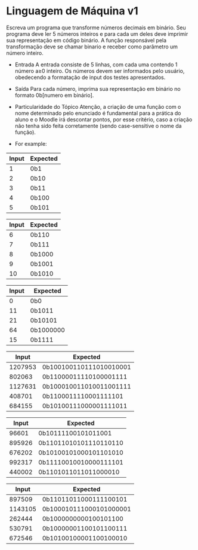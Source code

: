 # Linguagem de Máquina v1
Escreva um programa que transforme números decimais em binário. Seu programa deve ler 5 números inteiros e para cada um deles deve imprimir sua representação em código binário. A função responsável pela transformação deve se chamar binario e receber como parâmetro um número inteiro. 

* Entrada
A entrada consiste de 5 linhas, com cada uma contendo 1 número a≥0 inteiro. Os números devem ser informados pelo usuário, obedecendo a formatação de input dos testes apresentados.

* Saída
Para cada número, imprima sua representação em binário no formato 0b[numero em binário].


* Particularidade do Tópico
Atenção, a criação de uma função com o nome determinado pelo enunciado é fundamental para a prática do aluno e o Moodle irá descontar pontos, por esse critério, caso a criação não tenha sido feita corretamente (sendo case-sensitive o nome da função).

* For example:

Input|Expected
-----|--------
1|0b1
2|0b10
3|0b11
4|0b100
5|0b101 

Input|Expected
-----|--------
6|0b110
7|0b111
8|0b1000
9|0b1001
10|0b1010 

Input|Expected
-----|--------
0|0b0
11|0b1011
21|0b10101
64|0b1000000
15|0b1111 

Input|Expected
-----|--------
1207953|0b100100110111010010001
802063|0b11000011110100001111
1127631|0b100010011010011001111
408701|0b1100011110001111101
684155|0b10100111000001111011 

Input|Expected
-----|--------
96601|0b10111100101011001
895926|0b11011010101110110110
676202|0b10100101000101101010
992317|0b11110010010000111101
440002|0b1101011011011000010 

Input|Expected
-----|--------
897509|0b11011011000111100101
1143105|0b100010111000101000001
262444|0b1000000000100101100
530791|0b10000001100101100111
672546|0b10100100001100100010 
